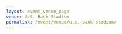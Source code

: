 ```yaml
---
layout: event_venue_page
venue: U.S. Bank Stadium
permalink: /event/venue/u.s.-bank-stadium/
---
```


